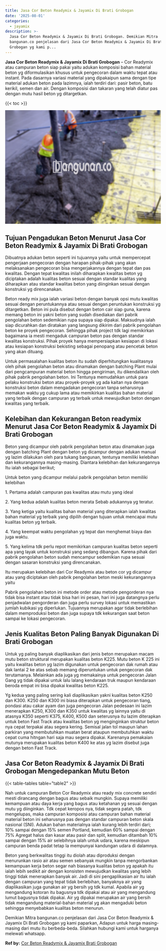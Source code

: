 ```yaml
---
title: Jasa Cor Beton Readymix & Jayamix Di Brati Grobogan
date: '2025-08-01'
categories:
  - jayamix
description: >-
  Jasa Cor Beton Readymix & Jayamix Di Brati Grobogan. Demikian Mitra
  bangunan.co penjelasan dari Jasa Cor Beton Readymix & Jayamix Di Brati
  Grobogan yg kami p...
---
```


**Jasa Cor Beton Readymix & Jayamix Di Brati Grobogan** – Cor Readymix atau campuran beton siap pakai yaitu adukan komposisi bahan material beton yg diformulasikan khusus untuk pengecoran dalam waktu tepat atau instant. Pada dasarnya variasi material yang dipakaipun sama dengan tipe material adukan beton pada lazimnya, ialah terdiri dari: pasir beton, batu kerikil, semen dan air. Dengan komposisi dan takaran yang telah diatur pas dengan mutu hasil beton yg ditargetkan.

{{< toc >}}

![Jasa Cor Beton Readymix & Jayamix Di Brati Grobogan](/images/jasa-cor-readymix-43.png)

## Tujuan Pengadukan Beton Menurut Jasa Cor Beton Readymix & Jayamix Di Brati Grobogan

Dibuatnya adukan beton seperti ini tujuannya yaitu untuk mempercepat pengerjaan pengecoran dengan harapan pihak-pihak yang akan melaksanakan pengecoran bisa mengerjakannya dengan tepat dan pas kwalitas. Dengan tepat kwalitas inilah diharapkan kwalitas beton yg diciptakan adalah kualitas beton sesuai dengan standar kualitas yang diharapkan atau standar kwalitas beton yang diinginkan sesuai dengan konstruksi yg direncanakan.

Beton ready mix juga ialah variasi beton dengan banyak opsi mutu kwalitas sesuai dengan peruntukannya atau sesuai dengan peruntukan konstruksi yg ditargetkan. Beton ini pula disebut dengan beton cair siap guna, karena memang beton ini yakni beton yang sudah disediakan dari pabrik pengolahan beton sedemikian rupa supaya siap dipakai. Maksudnya ialah siap dicurahkan dan diratakan yang langsung dikirim dari pabrik pengolahan beton ke proyek pengecoran. Sehingga pihak project tdk lagi memikirkan bagaimana ia mesti mengaduk campuran beton pas dengan standar kwalitas konstruksi. Pihak proyek hanya mempersiapkan kesiapan di lokasi atau kesiapan konstruksi bekisting sebagai penopang atau pencetak beton yang akan dituang.

Untuk permasalahan kualitas beton itu sudah diperhitungkan kualitasnya oleh pihak pengolahan beton atau dinamakan dengan batching Plant mulai dari pengcampuran material beton hingga pengiriman, itu dikendalikan oleh pihak pabrik pengolahan beton. Ini Tentunya memudahkan untuk para pelaku konstruksi beton atau proyek-proyek yg ada kaitan nya dengan konstruksi beton dalam mengadakan pengecoran tanpa seharusnya memakan waktu yg cukup lama atau memikirkan kualitas bahan material yang terbaik dengan campuran yg terbaik untuk mewujudkan beton dengan kwalitas yang terbaik.

## Kelebihan dan Kekurangan Beton readymix Menurut Jasa Cor Beton Readymix & Jayamix Di Brati Grobogan

Beton yang dicampur oleh pabrik pengolahan beton atau dinamakan juga dengan batching Plant dengan beton yg dicampur dengan adukan manual yg lazim dilakukan oleh para tukang bangunan, tentunya memiliki kelebihan dan kekurangannya masing-masing. Diantara kelebihan dan kekurangannya Itu ialah sebagai berikut;

Untuk beton yang dicampur melalui pabrik pengolahan beton memiliki kelebihan

1\. Pertama adalah campuran pas kwalitas atau mutu yang ideal

2\. Yang kedua adalah kualitas beton merata Sebab adukannya yg teratur.

3\. Yang ketiga yaitu kualitas bahan material yang diterapkan ialah kwalitas bahan material yg terbaik yang dipilih dengan tujuan untuk mencapai mutu kualitas beton yg terbaik.

4\. Yang keempat waktu pengolahan yg tepat dan menghemat biaya dan juga waktu.

5\. Yang kelima tdk perlu repot memikirkan campuran kualitas beton seperti apa yang layak untuk konstruksi yang sedang dibangun. Karena pihak dari pabrik pengolahan beton sudah mencampur sedemikian rupa sesuai dengan sasaran konstruksi yang direncanakan.

Itu merupakan kelebihan dari Cor Readymix atau beton cor yg dicampur atau yang diciptakan oleh pabrik pengolahan beton meski kekurangannya yaitu

Pabrik pengolahan beton ini metode order atau metode pengorderan nya tidak bisa instant atau tidak bisa hari ini pesan, hari ini juga datangnya perlu penjadwalan pengorderan dan juga perlu survey lokasi untuk memastikan jumlah kubikasi yg diperlukan. Tujuannya merupakan agar tidak berlebihan dalam memproduksi beton dan juga supaya tdk kekurangan saat beton sampai ke lokasi pengecoran.

## Jenis Kualitas Beton Paling Banyak Digunakan Di Brati Grobogan

Untuk yg paling banyak diaplikasikan dari jenis beton merupakan macam mutu beton struktural merupakan kualitas beton K225. Mutu beton K 225 ini yaitu kwalitas beton yg lazim digunakan untuk pengecoran dak rumah atau dak lantai 2 ke atas sebab memang diperuntukan untuk pengecoran dak terutamanya. Melainkan ada juga yg memakainya untuk pengecoran Jalan Gang yg tidak dipakai untuk lalu lalang kendaraan truk maupun kendaraan beroda empat ini bisa dipakai kwalitas beton K225.

Yg kedua yang paling sering kali diaplikasikan yakni kualitas beton K250 dan K300. K250 dan K300 ini biasa diterapkan untuk pengecoran tiang, pondasi atau cakar ayam dan juga pengecoran Jalan pedesaan ini lazim menerapkan K250, K300 dan K350 untuk kwalitas yg lainnya yaitu di atasnya K350 seperti K375, K400, K500 dan seterusnya itu lazim diterapkan untuk beton Fast Track atau kwalitas beton yg menginginkan struktur beton nya cepat terpakai atau segera kering. Semisal jalan tol maupun lahan parkiran yang membutuhkan muatan berat ataupun membutuhkan waktu cepat cuma hitngan hari saja mau segera dipakai. Karenanya pemakaian mutunya merupakan kualitas beton K400 ke atas yg lazim disebut juga dengan beton Fast Track.

## Jasa Cor Beton Readymix & Jayamix Di Brati Grobogan Mengedepankan Mutu Beton

{{< table-tables table="table2" >}}

Nah untuk campuran Beton Cor Readymix atau ready mix concrete sendiri mesti dirancang dengan bagus atau sebaik mungkin. Supaya memiliki kemampuan atau daya kerja yang bagus atau ketahanan yg sesuai dengan mutu yg diinginkan. Tdk cepat keropos nya, tidak segera patah, tdk mengelupas, maka campuran komposisi atau campuran bahan material material beton ini seharusnya pas dengan standar campuran beton skala nasional (SNI). Adukan bahan materialnya ialah kurang lebih terdiri dari; 10% sampai dengan 15% semen Portland, kemudian 60% sampai dengan 75% Agregat halus dan kasar atau pasir dan split, kemudian ditambah 10% sampai dengan 15% air selebihnya ialah untuk udara, karena meskipun campuran benda padat tetap Ia mempunyai kandungan udara di dalamnya.

Beton yang berkwalitas tinggi itu diolah atau diproduksi dengan menurunkan rasio air atau semen sebanyak mungkin tanpa mengorbankan kemampuan kerja beton segar nah biasanya kualitas beton yg apakah itu ialah lebih sedikit air dengan konsisten mewujudkan kwalitas yang lebih tinggi tidak menerapkan banyak air. Jadi di sini pengaplikasian air Itu ialah dengan campuran yang tepat tidak berlebihan, banyaknya air yang diaplikasikan juga gunakan air yg bersih yg tdk kumal. Apabila air yg mengandung kotoran itu bagusnya tdk dipakai atau air yang mengandung lumut bagusnya tidak dipakai. Air yg dipakai merupakan air yang bersih tidak mengandung material-bahan material yg akan mengaduki beton sehingga menyebabkan kualitas beton menurun.

Demikian Mitra bangunan.co penjelasan dari Jasa Cor Beton Readymix & Jayamix Di Brati Grobogan yg kami paparkan, Adapun untuk harga masing-masing dari mutu itu berbeda-beda. Silahkan hubungi kami untuk harganya melewati whatsapp.

**Ref by:** [Cor Beton Readymix & Jayamix Brati Grobogan](https://id.wikipedia.org/wiki/Cor)
